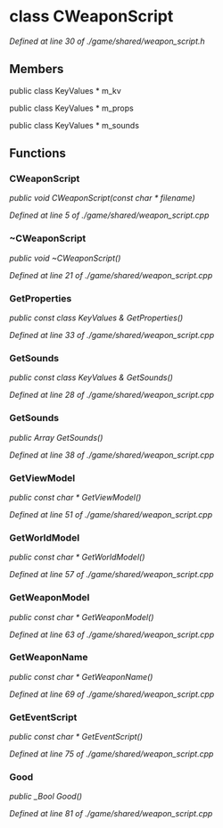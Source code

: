 # class CWeaponScript

*Defined at line 30 of ./game/shared/weapon_script.h*

## Members

public class KeyValues * m_kv

public class KeyValues * m_props

public class KeyValues * m_sounds



## Functions

### CWeaponScript

*public void CWeaponScript(const char * filename)*

*Defined at line 5 of ./game/shared/weapon_script.cpp*

### ~CWeaponScript

*public void ~CWeaponScript()*

*Defined at line 21 of ./game/shared/weapon_script.cpp*

### GetProperties

*public const class KeyValues & GetProperties()*

*Defined at line 33 of ./game/shared/weapon_script.cpp*

### GetSounds

*public const class KeyValues & GetSounds()*

*Defined at line 28 of ./game/shared/weapon_script.cpp*

### GetSounds

*public Array GetSounds()*

*Defined at line 38 of ./game/shared/weapon_script.cpp*

### GetViewModel

*public const char * GetViewModel()*

*Defined at line 51 of ./game/shared/weapon_script.cpp*

### GetWorldModel

*public const char * GetWorldModel()*

*Defined at line 57 of ./game/shared/weapon_script.cpp*

### GetWeaponModel

*public const char * GetWeaponModel()*

*Defined at line 63 of ./game/shared/weapon_script.cpp*

### GetWeaponName

*public const char * GetWeaponName()*

*Defined at line 69 of ./game/shared/weapon_script.cpp*

### GetEventScript

*public const char * GetEventScript()*

*Defined at line 75 of ./game/shared/weapon_script.cpp*

### Good

*public _Bool Good()*

*Defined at line 81 of ./game/shared/weapon_script.cpp*



